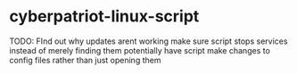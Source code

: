 # cyberpatriot-linux-script
TODO:
FInd out why updates arent working
make sure script stops services instead of merely finding them
potentially have script make changes to config files rather than just opening them
